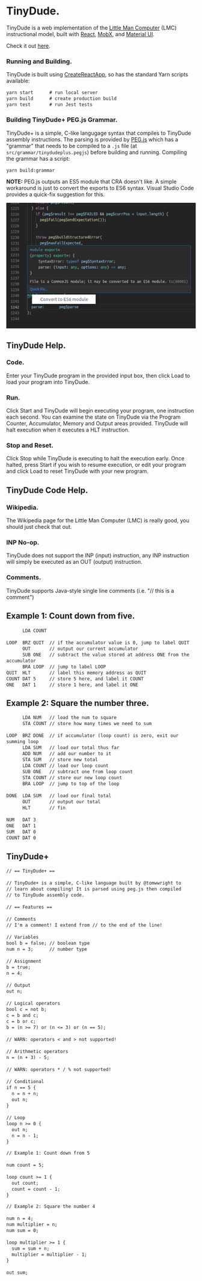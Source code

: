 # TinyDude.

TinyDude is a web implementation of the [Little Man Computer](https://en.wikipedia.org/wiki/Little_man_computer) (LMC) instructional model, built with [React](https://reactjs.org/), [MobX](https://mobx.js.org/), and [Material UI](https://material-ui-next.com/).

Check it out [here](https://tinydude.tomwwright.com).

### Running and Building.

TinyDude is built using [CreateReactApp](https://github.com/facebook/create-react-app), so has the standard Yarn scripts available:

```
yarn start      # run local server
yarn build      # create production build
yarn test       # run Jest tests
```

### Building TinyDude+ PEG.js Grammar.

TinyDude+ is a simple, C-like langugage syntax that compiles to TinyDude assembly instructions. The parsing is provided by [PEG.js](https://pegjs.org/) which has a "grammar" that needs to be compiled to a `.js` file (at `src/grammar/tinydudeplus.pegjs`) before building and running. Compiling the grammar has a script:

```
yarn build:grammar
```

**NOTE:** PEG.js outputs an ES5 module that CRA doesn't like. A simple workaround is just to convert the exports to ES6 syntax. Visual Studio Code provides a quick-fix suggestion for this.

![Visual Studio Code "Convert to ES6" suggestion](./docs/pegjs-convert-to-es6-visual-studio-code.png)

## TinyDude Help.

### Code.

Enter your TinyDude program in the provided input box, then click Load to load your program into TinyDude.

### Run.

Click Start and TinyDude will begin executing your program, one instruction each second. You can examine the state on TinyDude via the Program Counter, Accumulator, Memory and Output areas provided. TinyDude will halt execution when it executes a HLT instruction.

### Stop and Reset.

Click Stop while TinyDude is executing to halt the execution early. Once halted, press Start if you wish to resume execution, or edit your program and click Load to reset TinyDude with your new program.

## TinyDude Code Help.

### Wikipedia.

The Wikipedia page for the Little Man Computer (LMC) is really good, you should just check that out.

### INP No-op.

TinyDude does not support the INP (input) instruction, any INP instruction will simply be executed as an OUT (output) instruction.

### Comments.

TinyDude supports Java-style single line comments (i.e. "// this is a comment")

## Example 1: Count down from five.

```
      LDA COUNT

LOOP  BRZ QUIT  // if the accumulator value is 0, jump to label QUIT
      OUT       // output our current accumulator
      SUB ONE   // subtract the value stored at address ONE from the accumulator
      BRA LOOP  // jump to label LOOP
QUIT  HLT       // label this memory address as QUIT
COUNT DAT 5     // store 5 here, and label it COUNT
ONE   DAT 1     // store 1 here, and label it ONE
```

## Example 2: Square the number three.

```
      LDA NUM   // load the num to square
      STA COUNT // store how many times we need to sum

LOOP  BRZ DONE  // if accumulator (loop count) is zero, exit our summing loop
      LDA SUM   // load our total thus far
      ADD NUM   // add our number to it
      STA SUM   // store new total
      LDA COUNT // load our loop count
      SUB ONE   // subtract one from loop count
      STA COUNT // store our new loop count
      BRA LOOP  // jump to top of the loop

DONE  LDA SUM   // load our final total
      OUT       // output our total
      HLT       // fin

NUM   DAT 3
ONE   DAT 1
SUM   DAT 0
COUNT DAT 0
```

## TinyDude+

```
// == TinyDude+ ==

// TinyDude+ is a simple, C-like language built by @tomwwright to
// learn about compiling! It is parsed using peg.js then compiled
// to TinyDude assembly code.

// == Features ==

// Comments
// I'm a comment! I extend from // to the end of the line!

// Variables
bool b = false; // boolean type
num n = 3;      // number type

// Assignment
b = true;
n = 4;

// Output
out n;

// Logical operators
bool c = not b;
c = b and c;
c = b or c;
b = (n >= 7) or (n <= 3) or (n == 5);

// WARN: operators < and > not supported!

// Arithmetic operators
n = (n + 3) - 5;

// WARN: operators * / % not supported!

// Conditional
if n == 5 {
  n = n + n;
  out n;
}

// Loop
loop n >= 0 {
  out n;
  n = n - 1;
}
```

```
// Example 1: Count down from 5

num count = 5;

loop count >= 1 {
  out count;
  count = count - 1;
}
```

```
// Example 2: Square the number 4

num n = 4;
num multiplier = n;
num sum = 0;

loop multiplier >= 1 {
  sum = sum + n;
  multiplier = multiplier - 1;
}

out sum;
```
